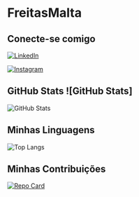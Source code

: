 # FreitasMalta 

## Conecte-se comigo 
[![LinkedIn](https://img.shields.io/badge/LinkedIn-000?style=for-the-badge&logo=linkedin&logoColor=0E76A8)](https://www.linkedin.com/in/FreitasMalta/)

[![Instagram](https://img.shields.io/badge/Instagram-000?style=for-the-badge&logo=instagram)](https://www.instagram.com/FreitasMalta/)



## GitHub Stats ![GitHub Stats]
![GitHub Stats](https://github-readme-stats.vercel.app/api?username=FreitasMalta&theme=transparent&bg_color=000&border_color=30A3DC&show_icons=true&icon_color=30A3DC&title_color=E94D5F&text_color=FFF)


## Minhas Linguagens   
![Top Langs](https://github-readme-stats-git-masterrstaa-rickstaa.vercel.app/api/top-langs/?username=FreitasMalta&layout=compact&bg_color=000&border_color=30A3DC&title_color=E94D5F&text_color=FFF)

## Minhas Contribuições 
[![Repo Card](https://github-readme-stats.vercel.app/api/pin/?username=FreitasMalta&repo=dio-lab-open-source&bg_color=000&border_color=30A3DC&show_icons=true&icon_color=30A3DC&title_color=E94D5F&text_color=FFF)](https://github.com/FreitasMalta/dio-lab-open-source)

